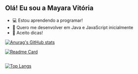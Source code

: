 ## Olá! Eu sou a Mayara Vitória

- 💻 Estou aprendendo a programar!
- 🌱 Quero me desenvolver em Java e JavaScript inicialmente
- 🍓 Aceito dicas! 

[![Anurag's GitHub stats](https://github-readme-stats.vercel.app/api?username=May-mqy&show_icons=true&theme=onedark&include&hide=stars)](https://github.com/anuraghazra/github-readme-stats)

[![Readme Card](https://github-readme-stats.vercel.app/api/pin/?username=May-mqy&repo=github-readme-stats&theme=onedark)](https://github.com/anuraghazra/github-readme-stats)

##

[![Top Langs](https://github-readme-stats.vercel.app/api/top-langs/?username=May-mqy&layout=compact&theme=onedark)](https://github.com/anuraghazra/github-readme-stats)



